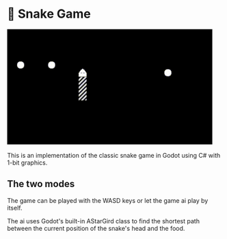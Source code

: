 # 🐍 Snake Game

[<img src="assets/snake_video.gif" width="480" />](assets/snake_video.gif)

This is an implementation of the classic snake game in Godot using C# with 1-bit graphics.

## The two modes

The game can be played with the WASD keys or let the game ai play by itself.

The ai uses Godot's built-in AStarGird class to find the shortest path between the current position of the snake's head and the food.
